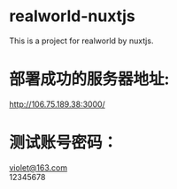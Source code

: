 # realworld-nuxtjs
This is a project for realworld by nuxtjs.  

# 部署成功的服务器地址:
http://106.75.189.38:3000/  

# 测试账号密码：
violet@163.com  
12345678




